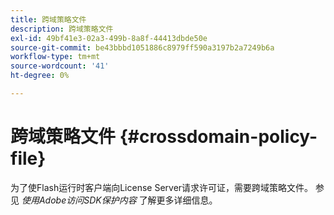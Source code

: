 ```yaml
---
title: 跨域策略文件
description: 跨域策略文件
exl-id: 49bf41e3-02a3-499b-8a8f-44413dbde50e
source-git-commit: be43bbbd1051886c8979ff590a3197b2a7249b6a
workflow-type: tm+mt
source-wordcount: '41'
ht-degree: 0%

---
```


# 跨域策略文件 {#crossdomain-policy-file}

为了使Flash运行时客户端向License Server请求许可证，需要跨域策略文件。 参见 *使用Adobe访问SDK保护内容* 了解更多详细信息。
